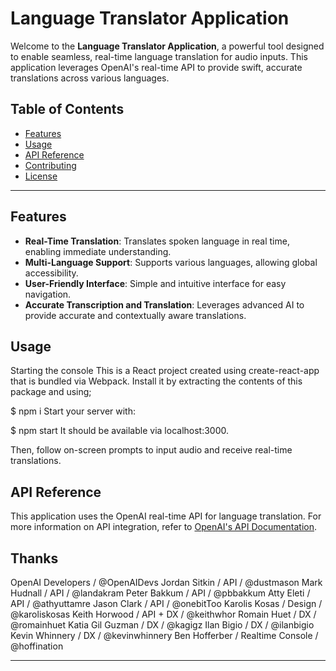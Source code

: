 # Language Translator Application

Welcome to the **Language Translator Application**, a powerful tool designed to enable seamless, real-time language translation for audio inputs. This application leverages OpenAI's real-time API to provide swift, accurate translations across various languages.

## Table of Contents

- [Features](#features)
- [Usage](#usage)
- [API Reference](#api-reference)
- [Contributing](#contributing)
- [License](#license)

---

## Features

- **Real-Time Translation**: Translates spoken language in real time, enabling immediate understanding.
- **Multi-Language Support**: Supports various languages, allowing global accessibility.
- **User-Friendly Interface**: Simple and intuitive interface for easy navigation.
- **Accurate Transcription and Translation**: Leverages advanced AI to provide accurate and contextually aware translations.


## Usage

Starting the console
This is a React project created using create-react-app that is bundled via Webpack. Install it by extracting the contents of this package and using;

$ npm i
Start your server with:

$ npm start
It should be available via localhost:3000.

Then, follow on-screen prompts to input audio and receive real-time translations.

## API Reference

This application uses the OpenAI real-time API for language translation. For more information on API integration, refer to [OpenAI's API Documentation](https://platform.openai.com/docs/).

## Thanks

OpenAI Developers / @OpenAIDevs
Jordan Sitkin / API / @dustmason
Mark Hudnall / API / @landakram
Peter Bakkum / API / @pbbakkum
Atty Eleti / API / @athyuttamre
Jason Clark / API / @onebitToo
Karolis Kosas / Design / @karoliskosas
Keith Horwood / API + DX / @keithwhor
Romain Huet / DX / @romainhuet
Katia Gil Guzman / DX / @kagigz
Ilan Bigio / DX / @ilanbigio
Kevin Whinnery / DX / @kevinwhinnery
Ben Hofferber / Realtime Console / @hoffination

---


